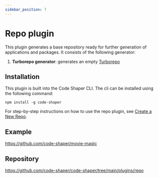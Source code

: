 ```yaml
---
sidebar_position: 7
---
```


# Repo plugin

This plugin generates a base repository ready for further generation of
applications and packages. It consists of the following generator:

1. **Turborepo generator**: generates an empty
   [Turborepo](https://turborepo.org/)

## Installation

This plugin is built into the Code Shaper CLI. The cli can be installed using
the following command:

```shell
npm install -g code-shaper
```

For step-by-step instructions on how to use the repo plugin, see
[Create a New Repo](../getting-started/create-a-new-repo.md).

## Example

https://github.com/code-shaper/movie-magic

## Repository

https://github.com/code-shaper/code-shaper/tree/main/plugins/repo
